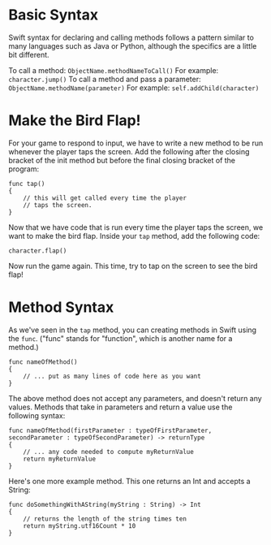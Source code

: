 Basic Syntax
============

Swift syntax for declaring and calling methods follows a pattern similar to many languages such as Java or Python, although the specifics are a little bit different.

To call a method: ```ObjectName.methodNameToCall()```
For example: ```character.jump()```
To call a method and pass a parameter: ```ObjectName.methodName(parameter)```
For example: ```self.addChild(character)```


Make the Bird Flap!
=======================
For your game to respond to input, we have to write a new method to be run whenever the player taps the screen. Add the following after the closing bracket of the init method but before the final closing bracket of the program:

	func tap()
	{
		// this will get called every time the player
		// taps the screen.
	}

Now that we have code that is run every time the player taps the screen, we want to make the bird flap. Inside your ```tap``` method, add the following code:

    character.flap()

Now run the game again. This time, try to tap on the screen to see the bird flap!

Method Syntax
=============

As we've seen in the ```tap``` method, you can creating methods in Swift using the ```func```. ("func" stands for "function", which is another name for a method.)

	func nameOfMethod()
	{
        // ... put as many lines of code here as you want
	}

The above method does not accept any parameters, and doesn't return any values. Methods that take in parameters and return a value use the following syntax:

	func nameOfMethod(firstParameter : typeOfFirstParameter, secondParameter : typeOfSecondParameter) -> returnType
	{
		// ... any code needed to compute myReturnValue
		return myReturnValue
	}

Here's one more example method. This one returns an Int and accepts a String:

    func doSomethingWithAString(myString : String) -> Int
    {
        // returns the length of the string times ten
        return myString.utf16Count * 10
    }
